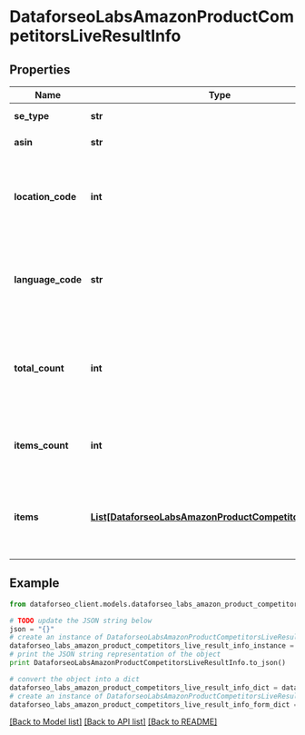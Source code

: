 # DataforseoLabsAmazonProductCompetitorsLiveResultInfo


## Properties

Name | Type | Description | Notes
------------ | ------------- | ------------- | -------------
**se_type** | **str** | search engine type | [optional] 
**asin** | **str** | ASIN in a POST array | [optional] 
**location_code** | **int** | location code in a POST array if there is no data, then the value is null | [optional] 
**language_code** | **str** | language code in a POST array if there is no data, then the value is null | [optional] 
**total_count** | **int** | total amount of results in our database relevant to your request | [optional] 
**items_count** | **int** | the number of results returned in the items array | [optional] 
**items** | [**List[DataforseoLabsAmazonProductCompetitorsLiveItem]**](DataforseoLabsAmazonProductCompetitorsLiveItem.md) | contains detected Amazon product competitors and related data | [optional] 

## Example

```python
from dataforseo_client.models.dataforseo_labs_amazon_product_competitors_live_result_info import DataforseoLabsAmazonProductCompetitorsLiveResultInfo

# TODO update the JSON string below
json = "{}"
# create an instance of DataforseoLabsAmazonProductCompetitorsLiveResultInfo from a JSON string
dataforseo_labs_amazon_product_competitors_live_result_info_instance = DataforseoLabsAmazonProductCompetitorsLiveResultInfo.from_json(json)
# print the JSON string representation of the object
print DataforseoLabsAmazonProductCompetitorsLiveResultInfo.to_json()

# convert the object into a dict
dataforseo_labs_amazon_product_competitors_live_result_info_dict = dataforseo_labs_amazon_product_competitors_live_result_info_instance.to_dict()
# create an instance of DataforseoLabsAmazonProductCompetitorsLiveResultInfo from a dict
dataforseo_labs_amazon_product_competitors_live_result_info_form_dict = dataforseo_labs_amazon_product_competitors_live_result_info.from_dict(dataforseo_labs_amazon_product_competitors_live_result_info_dict)
```
[[Back to Model list]](../README.md#documentation-for-models) [[Back to API list]](../README.md#documentation-for-api-endpoints) [[Back to README]](../README.md)


